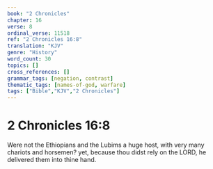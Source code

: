 ```yaml
---
book: "2 Chronicles"
chapter: 16
verse: 8
ordinal_verse: 11518
ref: "2 Chronicles 16:8"
translation: "KJV"
genre: "History"
word_count: 30
topics: []
cross_references: []
grammar_tags: [negation, contrast]
thematic_tags: [names-of-god, warfare]
tags: ["Bible","KJV","2 Chronicles"]
---
```


# 2 Chronicles 16:8

Were not the Ethiopians and the Lubims a huge host, with very many chariots and horsemen? yet, because thou didst rely on the LORD, he delivered them into thine hand.
